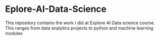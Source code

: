 # Eplore-AI-Data-Science
This repository contains the work I did at Explore AI Data science course. This ranges from data analytics projects to python and machine learning modules
